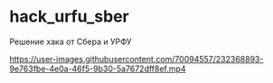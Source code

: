 # hack_urfu_sber
Решение хака от Сбера и УРФУ


https://user-images.githubusercontent.com/70094557/232368893-9e763fbe-4e0a-46f5-9b30-5a7672dff8ef.mp4

